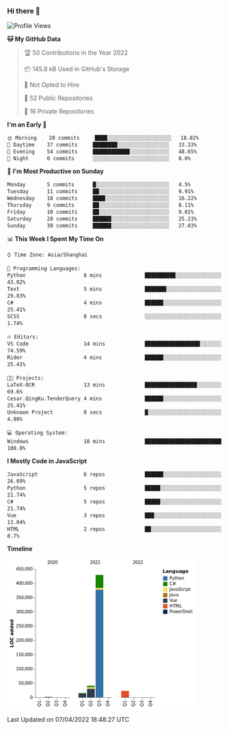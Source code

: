 ### Hi there 👋
<!--START_SECTION:waka-->
![Profile Views](http://img.shields.io/badge/Profile%20Views-2-blue)

**🐱 My GitHub Data** 

> 🏆 50 Contributions in the Year 2022
 > 
> 📦 145.8 kB Used in GitHub's Storage 
 > 
> 🚫 Not Opted to Hire
 > 
> 📜 52 Public Repositories 
 > 
> 🔑 16 Private Repositories  
 > 
**I'm an Early 🐤** 

```text
🌞 Morning    20 commits     ████░░░░░░░░░░░░░░░░░░░░░   18.02% 
🌆 Daytime    37 commits     ████████░░░░░░░░░░░░░░░░░   33.33% 
🌃 Evening    54 commits     ████████████░░░░░░░░░░░░░   48.65% 
🌙 Night      0 commits      ░░░░░░░░░░░░░░░░░░░░░░░░░   0.0%

```
📅 **I'm Most Productive on Sunday** 

```text
Monday       5 commits      █░░░░░░░░░░░░░░░░░░░░░░░░   4.5% 
Tuesday      11 commits     ██░░░░░░░░░░░░░░░░░░░░░░░   9.91% 
Wednesday    18 commits     ████░░░░░░░░░░░░░░░░░░░░░   16.22% 
Thursday     9 commits      ██░░░░░░░░░░░░░░░░░░░░░░░   8.11% 
Friday       10 commits     ██░░░░░░░░░░░░░░░░░░░░░░░   9.01% 
Saturday     28 commits     ██████░░░░░░░░░░░░░░░░░░░   25.23% 
Sunday       30 commits     ██████░░░░░░░░░░░░░░░░░░░   27.03%

```


📊 **This Week I Spent My Time On** 

```text
⌚︎ Time Zone: Asia/Shanghai

💬 Programming Languages: 
Python                   8 mins              ██████████░░░░░░░░░░░░░░░   43.02% 
Text                     5 mins              ███████░░░░░░░░░░░░░░░░░░   29.83% 
C#                       4 mins              ██████░░░░░░░░░░░░░░░░░░░   25.41% 
SCSS                     0 secs              ░░░░░░░░░░░░░░░░░░░░░░░░░   1.74%

🔥 Editors: 
VS Code                  14 mins             ██████████████████░░░░░░░   74.59% 
Rider                    4 mins              ██████░░░░░░░░░░░░░░░░░░░   25.41%

🐱‍💻 Projects: 
LaTeX-OCR                13 mins             █████████████████░░░░░░░░   69.6% 
Cesar.QingKu.TenderQuery 4 mins              ██████░░░░░░░░░░░░░░░░░░░   25.41% 
Unknown Project          0 secs              █░░░░░░░░░░░░░░░░░░░░░░░░   4.98%

💻 Operating System: 
Windows                  18 mins             █████████████████████████   100.0%

```

**I Mostly Code in JavaScript** 

```text
JavaScript               6 repos             ██████░░░░░░░░░░░░░░░░░░░   26.09% 
Python                   5 repos             █████░░░░░░░░░░░░░░░░░░░░   21.74% 
C#                       5 repos             █████░░░░░░░░░░░░░░░░░░░░   21.74% 
Vue                      3 repos             ███░░░░░░░░░░░░░░░░░░░░░░   13.04% 
HTML                     2 repos             ██░░░░░░░░░░░░░░░░░░░░░░░   8.7%

```


**Timeline**

![Chart not found](https://raw.githubusercontent.com/cesaryuan/cesaryuan/main/charts/bar_graph.png) 


 Last Updated on 07/04/2022 18:48:27 UTC
<!--END_SECTION:waka-->

<!--
**cesaryuan/Cesaryuan** is a ✨ _special_ ✨ repository because its `README.md` (this file) appears on your GitHub profile.

Here are some ideas to get you started:

- 🔭 I’m currently working on ...
- 🌱 I’m currently learning ...
- 👯 I’m looking to collaborate on ...
- 🤔 I’m looking for help with ...
- 💬 Ask me about ...
- 📫 How to reach me: ...
- 😄 Pronouns: ...
- ⚡ Fun fact: ...
-->
